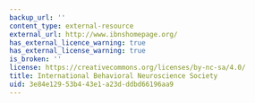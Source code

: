 ```yaml
---
backup_url: ''
content_type: external-resource
external_url: http://www.ibnshomepage.org/
has_external_licence_warning: true
has_external_license_warning: true
is_broken: ''
license: https://creativecommons.org/licenses/by-nc-sa/4.0/
title: International Behavioral Neuroscience Society
uid: 3e84e129-53b4-43e1-a23d-ddbd66196aa9
---
```

